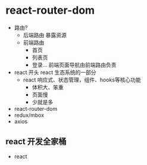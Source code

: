 # react-router-dom

- 路由?
  - 后端路由
    暴露资源
  - 前端路由
    - 首页
    - 列表页
    - 登录...
  前端页面导航由前端路由负责
- react 开头
  react 生态系统的一部分
  - react
    响应式、状态管理，组件、hooks等核心功能
    - 体积大、笨重
    - 页面慢
    - 少就是多
- react-router-dom
- redux/mbox
- axios

## react 开发全家桶

- react